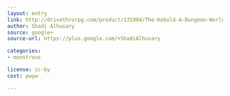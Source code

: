 ```yaml
---
layout: entry
link: http://drivethrurpg.com/product/131904/The-Kobold-A-Dungeon-World-Playbook
author: Shadi Alhusary
source: google+  
source-url: https://plus.google.com/+ShadiAlhusary

categories:
- monstrous

license: cc-by
cost: pwyw

---
```

